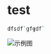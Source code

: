 
# test

```bash
dfsdf`gfgdf`
```

![示例图](/img/微信图片_202210261942369c6902bf8d6d48de9cb9cb0dad21c88d.jpg)
